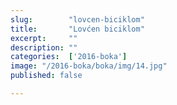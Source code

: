 ```yaml
---
slug:        "lovcen-biciklom"
title:       "Lovćen biciklom"
excerpt:     ""
description: ""
categories:  ['2016-boka']
image: "/2016-boka/boka/img/14.jpg"
published: false

---
```


